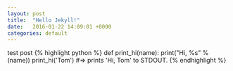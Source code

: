 ```yaml
---
layout: post
title:  "Hello Jekyll!"
date:   2016-01-22 14:09:01 +0000
categories: default 
---
```

test post
{% highlight python %}
def print_hi(name):
  print("Hi, %s" % (name))
print_hi('Tom')
#=> prints 'Hi, Tom' to STDOUT.
{% endhighlight %}



